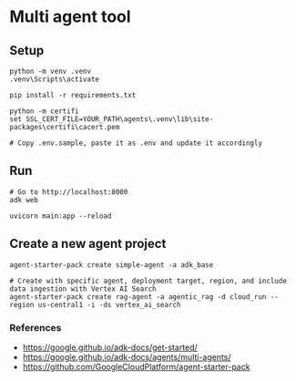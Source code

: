 # Multi agent tool

## Setup
```
python -m venv .venv
.venv\Scripts\activate

pip install -r requirements.txt

python -m certifi
set SSL_CERT_FILE=YOUR_PATH\agents\.venv\lib\site-packages\certifi\cacert.pem

# Copy .env.sample, paste it as .env and update it accordingly
```

## Run
```
# Go to http://localhost:8000
adk web

uvicorn main:app --reload
```

## Create a new agent project
```
agent-starter-pack create simple-agent -a adk_base

# Create with specific agent, deployment target, region, and include data ingestion with Vertex AI Search
agent-starter-pack create rag-agent -a agentic_rag -d cloud_run --region us-central1 -i -ds vertex_ai_search
```

### References
- https://google.github.io/adk-docs/get-started/
- https://google.github.io/adk-docs/agents/multi-agents/
- https://github.com/GoogleCloudPlatform/agent-starter-pack

